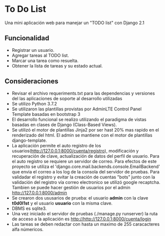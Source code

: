 # To Do List

Una mini aplicación web para manejar un "TODO list" con Django 2.1

## Funcionalidad

- Registrar un usuario.
- Agregar tareas al TODO list.
- Marcar una tarea como resuelta.
- Obtener la lista de tareas y su estado actual.

## Consideraciones

- Revisar el archivo requeriments.txt para las dependencias y versiones del las aplicaciones de soporte al desarrollo utilizadas
- Se utilizo Python 3.7.2
- Se utilizaron las plantillas provistas por AdminLTE Control Panel Template basadas en bootstrap 3
- El desarrollo funcional se realizo utilizando el paradigma de vistas basadas en clases de Django (Class-Based Views).
- Se utilizó el motor de plantillas Jinja2 por ser hast 20% mas rapido en el renderizado del html. El admin se mantiene con el motor de plantillas django-template.
- La aplicación permite el auto registro de los usuarios(<http://127.0.0.1:8000/cuenta/registro>), modificación y recuperación de clave, actualización de datos del perfil de usuario. Para el auto registro se requiere un servidor de correo. Para efectos de este proyecto se utiliza el 'django.core.mail.backends.console.EmailBackend' que envia el correo a los log de la consola del servidor de pruebas. Para validadar el registro y evitar la creación de cuentas "bots" junto con la validación del registro vía correo electronico se utilizó google recaptcha. Tambien se puede hacer gestión de usuarios por el admin <http://127.0.0.1:8000/admin>
- Se crearon dos ususarios de prueba: el usuario <b>admin</b> con la clave <b>t0d0l1st</b> y el usuario <b>usuario</b> con la misma clave.
- DBMS es sqlite3.
- Una vez iniciado el servidor de pruebas (./manage.py runserver) la ruta de acceso a la aplicación es <http://http://127.0.0.1:8000/cuenta/login>
- Las tareas se deben redactar con hasta un maximo de 255 caracacteres alfa númericos.
